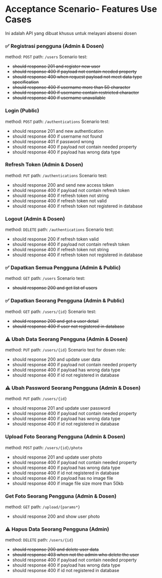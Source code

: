 ﻿# Acceptance Scenario- Features Use Cases
Ini adalah API yang dibuat khusus untuk melayani absensi dosen

### ✅ Registrasi pengguna (Admin & Dosen)
method: ```POST```
path: ```/users```
Scenario test:
- ~~should response 201 and register new user~~
- ~~should response 400 if payload not contain needed property~~
- ~~should response 400 when request payload not meet data type specification~~
- ~~should response 400 if username more than 50 character~~
- ~~should response 400 if username contain restricted character~~
- ~~should response 400 if username unavailable~~


### Login (Public)
method: ```POST```
path: ```/authentications```
Scenario test:
- should response 201 and new authentication
- should response 400 if username not found
- should response 401 if password wrong
- should response 400 if payload not contain needed property
- should response 400 if payload has wrong data type

### Refresh Token (Admin & Dosen)
method: ```PUT```
path: ```/authentications```
Scenario test:
- should response 200 and send new access token
- should response 400 if payload not contain refresh token
- should response 400 if refresh token not string
- should response 400 if refresh token not  valid
- should response 400 if refresh token not registered in database

### Logout (Admin & Dosen)
method: ```DELETE```
path: ```/authentications```
Scenario test:
- should response 200 if refresh token valid
- should response 400 if payload not contain refresh token
- should response 400 if refresh token not string
- should response 400 if refresh token not registered in database

### ✅ Dapatkan Semua Pengguna (Admin & Public)
method: ```GET```
path: ```/users```
Scenario test:
- ~~should response 200 and get list of users~~

### ✅ Dapatkan Seorang Pengguna (Admin & Public)
method: ```GET```
path: ```/users/{id}```
Scenario test:
- ~~should response 200 and get a user detail~~
- ~~should response 400 if user not registered in database~~

### ⚠️ Ubah Data Seorang Pengguna (Admin & Dosen)
method: ```PUT```
path: ```/users/{id}```
Scenario test for dosen role:
- should response 200 and update user data
- should response 400 if payload not contain needed property
- should response 400 if payload has wrong data type
- should response 400 if id not registered in database

### ⚠️ Ubah Password Seorang Pengguna (Admin & Dosen)
method: ```PUT```
path: ```/users/{id}```
- should response 201 and update user password
- should response 400 if payload not contain needed property
- should response 400 if payload has wrong data type
- should response 400 if id not registered in database

### Upload Foto Seorang Pengguna (Admin & Dosen)
method: ```POST```
path: ```/users/{id}/photo```
- should response 201 and update user photo
- should response 400 if payload not contain needed property
- should response 400 if payload has wrong data type
- should response 400 if id not registered in database
- should response 400 if payload has no image file
- should response 400 if image file size more than 50kb

### Get Foto Seorang Pengguna (Admin & Dosen)
method: ```GET```
path: ```/upload/{params*}```
- should response 200 and show user photo

### ⚠️ Hapus Data Seorang Pengguna (Admin)
method: ```DELETE```
path: ```/users/{id}```
- ~~should response 200 and delete user data~~
- ~~should response 403 when not the admin who delete the user~~
- should response 400 if payload not contain needed property
- should response 400 if payload has wrong data type
- should response 400 if id not registered in database

